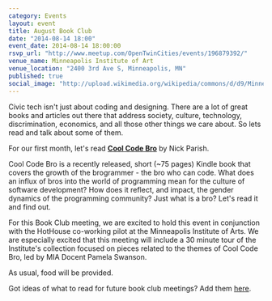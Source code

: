 ```yaml
---
category: Events
layout: event
title: August Book Club
date: "2014-08-14 18:00"
event_date: 2014-08-14 18:00:00
rsvp_url: "http://www.meetup.com/OpenTwinCities/events/196879392/"
venue_name: Minneapolis Institute of Art
venue_location: "2400 3rd Ave S, Minneapolis, MN"
published: true
social_image: "http://upload.wikimedia.org/wikipedia/commons/d/d9/Minneapolis_Institute_of_Arts.jpg"
---
```


Civic tech isn't just about coding and designing. There are a lot of great books and articles out there that address society, culture, technology, discrimination, economics, and all those other things we care about. So lets read and talk about some of them. 

For our first month, let's read [**Cool Code Bro**](http://www.amazon.com/Cool-Code-Bro-Brogrammers-Anxiety-ebook/dp/B00L9NO4DQ) by Nick Parish.

Cool Code Bro is a recently released, short (~75 pages) Kindle book that covers the growth of the brogrammer - the bro who can code. What does an influx of bros into the world of programming mean for the culture of software development? How does it reflect, and impact, the gender dynamics of the programming community? Just what is a bro? Let's read it and find out.

For this Book Club meeting, we are excited to hold this event in conjunction with the HotHouse co-working pilot at the Minneapolis Institute of Arts. We are especially excited that this meeting will include a 30 minute tour of the Institute's collection focused on pieces related to the themes of Cool Code Bro, led by MIA Docent Pamela Swanson.

As usual, food will be provided.

Got ideas of what to read for future book club meetings? Add them [here]( https://workflowy.com/shared/7c2f4fb4-41d4-d38d-55c7-ec631e6d0436/).
